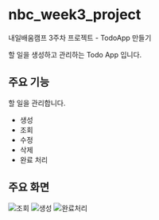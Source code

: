 # nbc_week3_project
내일배움캠프 3주차 프로젝트 - TodoApp 만들기

할 일을 생성하고 관리하는 Todo App 입니다.

## 주요 기능

할 일을 관리합니다.
- 생성
- 조회
- 수정
- 삭제
- 완료 처리


## 주요 화면
![조회](https://github.com/playhong16/nbc_week3_project/assets/119715960/49e1ff40-e47f-4480-9457-a11df44badcc)
![생성](https://github.com/playhong16/nbc_week3_project/assets/119715960/37dd1f84-6871-44e7-95b4-9b3d4b8b7d5f)
![완료처리](https://github.com/playhong16/nbc_week3_project/assets/119715960/3f08a010-3ced-4e40-b2ed-7f0779ac541f)
